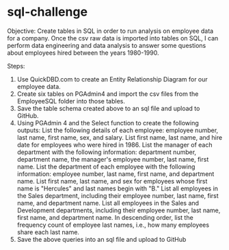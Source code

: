 # sql-challenge

Objective:
Create tables in SQL in order to run analysis on employee data for a company. Once the csv raw data is imported into tables on SQL, I can perform data engineering and data analysis to answer some questions about employees hired between the years 1980-1990.

Steps:

1. Use QuickDBD.com to create an Entity Relationship Diagram for our employee data. 
2. Create six tables on PGAdmin4 and import the csv files from the EmployeeSQL folder into those tables. 
3. Save the table schema created above to an sql file and upload to GitHub.
4. Using PGAdmin 4 and the Select function to create the following outputs:
       List the following details of each employee: employee number, last name, first name, sex, and salary.
       List first name, last name, and hire date for employees who were hired in 1986.
       List the manager of each department with the following information: department number, department name, the manager's employee number, last name, first name.
       List the department of each employee with the following information: employee number, last name, first name, and department name.
       List first name, last name, and sex for employees whose first name is "Hercules" and last names begin with "B."
       List all employees in the Sales department, including their employee number, last name, first name, and department name.
       List all employees in the Sales and Development departments, including their employee number, last name, first name, and department name.
       In descending order, list the frequency count of employee last names, i.e., how many employees share each last name.
5. Save the above queries into an sql file and upload to GitHub
